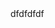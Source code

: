 <div style="background-image: url('./images/bacground-image.gif'); no-repeat center center fixed;
      background-size: cover;
      background-position: center center;
      height: 500px; width: 100%;">
dfdfdfdf
</div>
